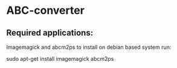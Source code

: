 
ABC-converter
===========

Required applications:
----------

Imagemagick and abcm2ps
to install on debian based system run: 

sudo apt-get install imagemagick abcm2ps